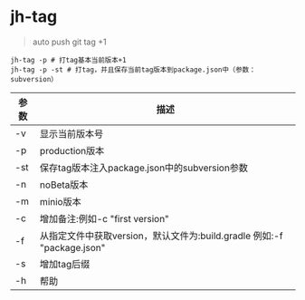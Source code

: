 # jh-tag

> auto push git tag +1

```shell
jh-tag -p # 打tag基本当前版本+1
jh-tag -p -st # 打tag，并且保存当前tag版本到package.json中（参数：subversion）
```


参数          |      描述       
------------- | -------------  
-v      | 显示当前版本号    
-p      | production版本
-st      | 保存tag版本注入package.json中的subversion参数
-n      | noBeta版本  
-m      | minio版本
-c      | 增加备注:例如-c "first version"
-f      | 从指定文件中获取version，默认文件为:build.gradle 例如:-f "package.json"
-s      | 增加tag后缀
-h      | 帮助
